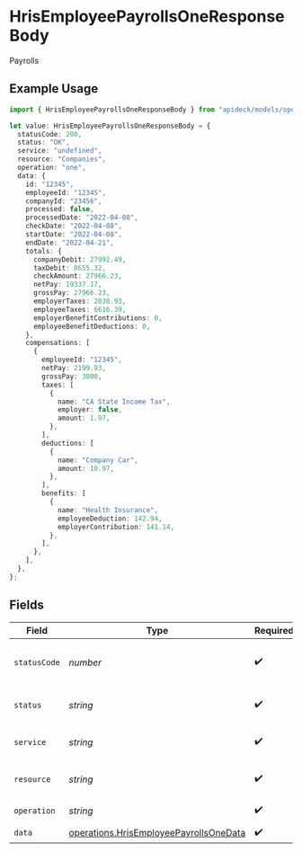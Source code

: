 # HrisEmployeePayrollsOneResponseBody

Payrolls

## Example Usage

```typescript
import { HrisEmployeePayrollsOneResponseBody } from "apideck/models/operations";

let value: HrisEmployeePayrollsOneResponseBody = {
  statusCode: 200,
  status: "OK",
  service: "undefined",
  resource: "Companies",
  operation: "one",
  data: {
    id: "12345",
    employeeId: "12345",
    companyId: "23456",
    processed: false,
    processedDate: "2022-04-08",
    checkDate: "2022-04-08",
    startDate: "2022-04-08",
    endDate: "2022-04-21",
    totals: {
      companyDebit: 27992.49,
      taxDebit: 8655.32,
      checkAmount: 27966.23,
      netPay: 19337.17,
      grossPay: 27966.23,
      employerTaxes: 2038.93,
      employeeTaxes: 6616.39,
      employerBenefitContributions: 0,
      employeeBenefitDeductions: 0,
    },
    compensations: [
      {
        employeeId: "12345",
        netPay: 2199.93,
        grossPay: 3000,
        taxes: [
          {
            name: "CA State Income Tax",
            employer: false,
            amount: 1.97,
          },
        ],
        deductions: [
          {
            name: "Company Car",
            amount: 10.97,
          },
        ],
        benefits: [
          {
            name: "Health Insurance",
            employeeDeduction: 142.94,
            employerContribution: 141.14,
          },
        ],
      },
    ],
  },
};
```

## Fields

| Field                                                                                            | Type                                                                                             | Required                                                                                         | Description                                                                                      | Example                                                                                          |
| ------------------------------------------------------------------------------------------------ | ------------------------------------------------------------------------------------------------ | ------------------------------------------------------------------------------------------------ | ------------------------------------------------------------------------------------------------ | ------------------------------------------------------------------------------------------------ |
| `statusCode`                                                                                     | *number*                                                                                         | :heavy_check_mark:                                                                               | HTTP Response Status Code                                                                        | 200                                                                                              |
| `status`                                                                                         | *string*                                                                                         | :heavy_check_mark:                                                                               | HTTP Response Status                                                                             | OK                                                                                               |
| `service`                                                                                        | *string*                                                                                         | :heavy_check_mark:                                                                               | Apideck ID of service provider                                                                   | undefined                                                                                        |
| `resource`                                                                                       | *string*                                                                                         | :heavy_check_mark:                                                                               | Unified API resource name                                                                        | Companies                                                                                        |
| `operation`                                                                                      | *string*                                                                                         | :heavy_check_mark:                                                                               | Operation performed                                                                              | one                                                                                              |
| `data`                                                                                           | [operations.HrisEmployeePayrollsOneData](../../models/operations/hrisemployeepayrollsonedata.md) | :heavy_check_mark:                                                                               | N/A                                                                                              |                                                                                                  |